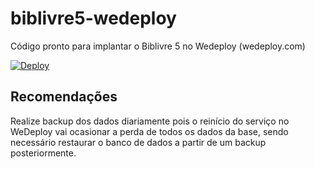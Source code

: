 # biblivre5-wedeploy
Código pronto para implantar o Biblivre 5 no Wedeploy (wedeploy.com)

[![Deploy](https://cdn.wedeploy.com/images/deploy.svg)](https://console.wedeploy.com/deploy?repo=https://github.com/cleydyr/biblivre5-wedeploy/)

## Recomendações
Realize backup dos dados diariamente pois o reinício do serviço no WeDeploy vai ocasionar a perda de todos os dados da base, sendo necessário restaurar o banco de dados a partir de um backup posteriormente.